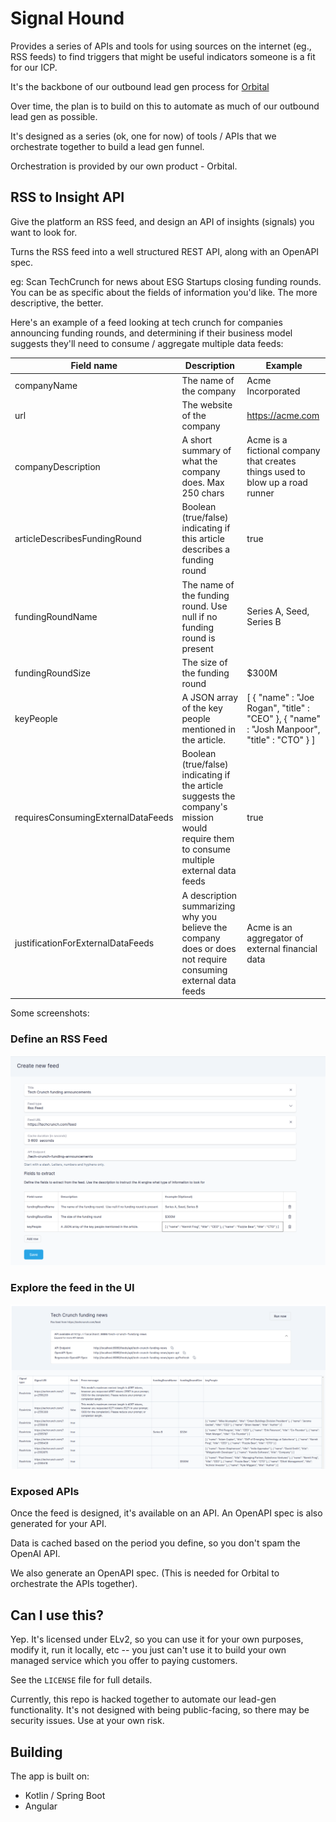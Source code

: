 # Signal Hound
Provides a series of APIs and tools for using sources on the internet (eg., RSS feeds) to
find triggers that might be useful indicators someone is a fit for our ICP.

It's the backbone of our outbound lead gen process for [Orbital](https://orbitalhq.com)

Over time, the plan is to build on this to automate as much of our outbound lead gen as possible.

It's designed as a series (ok, one for now) of tools / APIs that we orchestrate together to build
a lead gen funnel.

Orchestration is provided by our own product - Orbital.

## RSS to Insight API
Give the platform an RSS feed, and design an API of insights (signals) you want to look for.

Turns the RSS feed into a well structured REST API, along with an OpenAPI spec.

eg:  Scan TechCrunch for news about ESG Startups closing funding rounds.  You can be as specific about the fields
of information you'd like.  The more descriptive, the better.

Here's an example of a feed looking at tech crunch for companies announcing funding rounds, and determining if their
business model suggests they'll need to consume / aggregate multiple data feeds:

| Field name                         | Description                                                                                                                              | Example                                                                                     |
|------------------------------------|------------------------------------------------------------------------------------------------------------------------------------------|---------------------------------------------------------------------------------------------|
| companyName                        | The name of the company                                                                                                                  | Acme Incorporated                                                                           |
| url                                | The website of the company                                                                                                               | https://acme.com                                                                            |
| companyDescription                 | A short summary of what the company does.  Max 250 chars                                                                                 | Acme is a fictional company that creates things used to blow up a road runner               |
| articleDescribesFundingRound       | Boolean (true/false) indicating if this article describes a funding round                                                                | true                                                                                        |
| fundingRoundName                   | The name of the funding round.  Use null if no funding round is present                                                                  | Series A, Seed, Series B                                                                    |
| fundingRoundSize                   | The size of the funding round                                                                                                            | $300M                                                                                       |
| keyPeople                          | A JSON array of the key people mentioned in the article.                                                                                 | [ { "name" : "Joe Rogan", "title" : "CEO" }, { "name" : "Josh Manpoor", "title" : "CTO" } ] |
| requiresConsumingExternalDataFeeds | Boolean (true/false) indicating if the article suggests the company's mission would require them to consume multiple external data feeds | true                                                                                        |
| justificationForExternalDataFeeds  | A description summarizing why you believe the company does or does not require consuming external data feeds                             | Acme is an aggregator of external financial data                                            |

Some screenshots:

### Define an RSS Feed
![create-feed-screenshot.png](img/create-feed-screenshot.png)


### Explore the feed in the UI
![explore-feed-in-ui](img/explore-feed-in-ui.png)

### Exposed APIs
Once the feed is designed, it's available on an API.  An OpenAPI spec is also generated for your API.

Data is cached based on the period you define, so you don't spam the OpenAI API.

We also generate an OpenAPI spec.  (This is needed for Orbital to orchestrate the APIs together).

## Can I use this?
Yep.  It's licensed under ELv2, so you can use it for your own purposes, modify it, run it locally, etc -- you just can't use it to build your own managed service which you offer to paying customers.

See the `LICENSE` file for full details.

Currently, this repo is hacked together to automate our lead-gen functionality.  It's not designed with being public-facing,
so there may be security issues.  Use at your own risk.

## Building
The app is built on:
 * Kotlin / Spring Boot
 * Angular